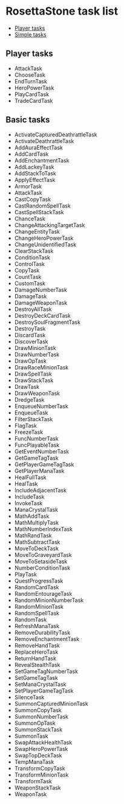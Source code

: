 # RosettaStone task list

- [Player tasks](#player-tasks)
- [Simple tasks](#simple-tasks)

## Player tasks

* AttackTask
* ChooseTask
* EndTurnTask
* HeroPowerTask
* PlayCardTask
* TradeCardTask

## Basic tasks

* ActivateCapturedDeathrattleTask
* ActivateDeathrattleTask
* AddAuraEffectTask
* AddCardTask
* AddEnchantmentTask
* AddLackeyTask
* AddStackToTask
* ApplyEffectTask
* ArmorTask
* AttackTask
* CastCopyTask
* CastRandomSpellTask
* CastSpellStackTask
* ChanceTask
* ChangeAttackingTargetTask
* ChangeEntityTask
* ChangeHeroPowerTask
* ChangeUnidentifiedTask
* ClearStackTask
* ConditionTask
* ControlTask
* CopyTask
* CountTask
* CustomTask
* DamageNumberTask
* DamageTask
* DamageWeaponTask
* DestroyAllTask
* DestroyDeckCardTask
* DestroySoulFragmentTask
* DestroyTask
* DiscardTask
* DiscoverTask
* DrawMinionTask
* DrawNumberTask
* DrawOpTask
* DrawRaceMinionTask
* DrawSpellTask
* DrawStackTask
* DrawTask
* DrawWeaponTask
* DredgeTask
* EnqueueNumberTask
* EnqueueTask
* FilterStackTask
* FlagTask
* FreezeTask
* FuncNumberTask
* FuncPlayableTask
* GetEventNumberTask
* GetGameTagTask
* GetPlayerGameTagTask
* GetPlayerManaTask
* HealFullTask
* HealTask
* IncludeAdjacentTask
* IncludeTask
* InvokeTask
* ManaCrystalTask
* MathAddTask
* MathMultiplyTask
* MathNumberIndexTask
* MathRandTask
* MathSubtractTask
* MoveToDeckTask
* MoveToGraveyardTask
* MoveToSetasideTask
* NumberConditionTask
* PlayTask
* QuestProgressTask
* RandomCardTask
* RandomEntourageTask
* RandomMinionNumberTask
* RandomMinionTask
* RandomSpellTask
* RandomTask
* RefreshManaTask
* RemoveDurabilityTask
* RemoveEnchantmentTask
* RemoveHandTask
* ReplaceHeroTask
* ReturnHandTask
* RevealStealthTask
* SetGameTagNumberTask
* SetGameTagTask
* SetManaCrystalTask
* SetPlayerGameTagTask
* SilenceTask
* SummonCapturedMinionTask
* SummonCopyTask
* SummonNumberTask
* SummonOpTask
* SummonStackTask
* SummonTask
* SwapAttackHealthTask
* SwapHeroPowerTask
* SwapTopDeckTask
* TempManaTask
* TransformCopyTask
* TransformMinionTask
* TransformTask
* WeaponStackTask
* WeaponTask